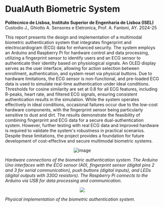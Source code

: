 # DualAuth Biometric System
**Politecnico de Lisboa, Instituto Superior de Engenharia de Lisboa (ISEL)<br>**
Custodio J., Ghiotto A.
Sensores e Eletronica, Prof. A. Fantoni, AY. 2024-25

This report presents the design and implementation of a multimodal biometric authentication system that integrates fingerprint and electrocardiogram (ECG) data for enhanced security. The system employs an Arduino and Raspberry Pi for hardware control and data processing, utilizing a fingerprint sensor to identify users and an ECG sensor to authenticate their identity based on physiological signals. An OLED display serves as the user interface, allowing for action selection between enrollment, authentication, and system reset via physical buttons. Due to hardware limitations, the ECG sensor is non-functional, and pre-loaded ECG data is used to simulate real-time authentication under ideal conditions. Thresholds for cosine similarity are set at 0.8 for all ECG features, including R-peaks, heart rate, and filtered ECG signals, ensuring consistent authentication results in the simulation. While the system operates effectively in ideal conditions, occasional failures occur due to the low-cost hardware components, with the fingerprint sensor being particularly sensitive to dust and dirt. The results demonstrate the feasibility of combining fingerprint and ECG data for a secure dual-authentication system. However, further testing with real ECG data and improved hardware is required to validate the system's robustness in practical scenarios. Despite these limitations, the project provides a foundation for future development of cost-effective and secure multimodal biometric systems.


<p align="center">
  <img src="https://github.com/user-attachments/assets/8d620982-0597-4f5f-8720-6099cbb0254f" alt="image">
</p>

*Hardware connections of the biometric authentication system. The Arduino Uno interfaces with the ECG sensor (A0), fingerprint sensor (digital pins 2 and 3 for serial communication), push buttons (digital inputs), and LEDs (digital outputs with 330Ω resistors). The Raspberry Pi connects to the Arduino via USB for data processing and communication.*

<p align="center">
  <img src=https://github.com/user-attachments/assets/20ed4f38-52f0-4e23-8df9-8064d40b9b91>
</p>

*Physical implementation of the biometric authentication system.*
